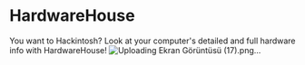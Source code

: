 # HardwareHouse
You want to Hackintosh? Look at your computer's detailed and full hardware info with HardwareHouse!
![Uploading Ekran Görüntüsü (17).png…]()
